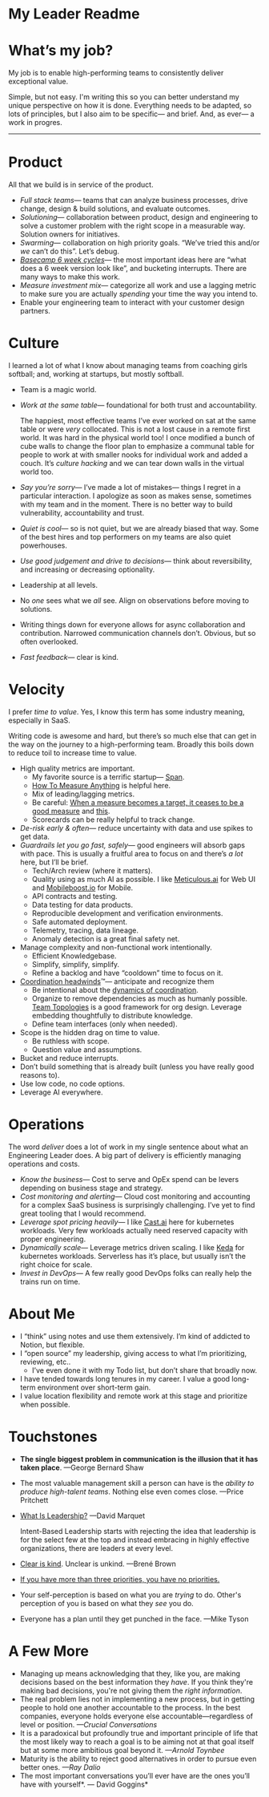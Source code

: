 # My Leader Readme

# What’s my job?

My job is to enable high-performing teams to consistently deliver exceptional value.

Simple, but not easy. I'm writing this so you can better understand my unique perspective on how it is done. Everything needs to be adapted, so lots of principles, but I also aim to be specific— and brief. And, as ever— a work in progres.

---

# Product

All that we build is in service of the product.

- *Full stack teams*— teams that can analyze business processes, drive change, design & build solutions, and evaluate outcomes.
- *Solutioning*— collaboration between product, design and engineering to solve a customer problem with the right scope in a measurable way. Solution owners for initiatives.
- *Swarming*— collaboration on high priority goals. “We’ve tried this and/or *we* can’t do this”. Let’s debug.
- [*Basecamp 6 week cycles*](https://3.basecamp-help.com/article/35-the-six-week-cycle)— the most important ideas here are “what does a 6 week version look like”, and bucketing interrupts. There are many ways to make this work.
- *Measure investment mix—* categorize all work and use a lagging metric to make sure you are actually *spending* your time the way you intend to.
- Enable your engineering team to interact with your customer design partners.

# Culture

I learned a lot of what I know about managing teams from coaching girls softball; and, working at startups, but mostly softball.

- Team is a magic world.
- *Work at the same table*— foundational for both trust and accountability.
    
    The happiest, most effective teams I’ve ever worked on sat at the same table or were *very* collocated. This is not a lost cause in a remote first world. It was hard in the physical world too! I once modified a bunch of cube walls to change the floor plan to emphasize a communal table for people to work at with smaller nooks for individual work and added a couch. It’s *culture hacking* and we can tear down walls in the virtual world too. 
    
- *Say you’re sorry*— I’ve made a lot of mistakes— things I regret in a particular interaction. I apologize as soon as makes sense, sometimes with my team and in the moment. There is no better way to build vulnerability, accountability and trust.
- *Quiet is cool*— so is not quiet, but we are already biased that way. Some of the best hires and top performers on my teams are also quiet powerhouses.
- *Use good judgement and drive to decisions*— think about reversibility, and increasing or decreasing optionality.
- Leadership at all levels.
- No *one* sees what we *all* see. Align on observations before moving to solutions.
- Writing things down for everyone allows for async collaboration and contribution. Narrowed communication channels don’t. Obvious, but so often overlooked.
- *Fast feedback*— clear is kind.

# Velocity

I prefer *time to value*. Yes, I know this term has some industry meaning, especially in SaaS.

Writing code is awesome and hard, but there’s so much else that can get in the way on the journey to a high-performing team. Broadly this boils down to reduce toil to increase time to value.

- High quality metrics are important.
    - My favorite source is a terrific startup— [Span](https://www.linkedin.com/company/getspan).
    - [How To Measure Anything](https://www.lesswrong.com/posts/ybYBCK9D7MZCcdArB/how-to-measure-anything) is helpful here.
    - Mix of leading/lagging metrics.
    - Be careful: [When a measure becomes a target, it ceases to be a good measure](https://en.m.wikipedia.org/wiki/Goodhart%27s_law) and [this](https://nemethgergely.com/blog/the-tyranny-of-metrics).
    - Scorecards can be really helpful to track change.
- *De-risk early & often*— reduce uncertainty with data and use spikes to get data.
- *Guardrails let you go fast, safely*— good engineers will absorb gaps with pace. This is usually a fruitful area to focus on and there’s *a lot* here, but I’ll be brief.
    - Tech/Arch review (where it matters).
    - Quality using as much AI as possible. I like [Meticulous.ai](http://Meticulous.ai) for Web UI and [Mobileboost.io](http://Mobileboost.io) for Mobile.
    - API contracts and testing.
    - Data testing for data products.
    - Reproducible development and verification environments.
    - Safe automated deployment.
    - Telemetry, tracing, data lineage.
    - Anomaly detection is a great final safety net.
- Manage complexity and non-functional work intentionally.
    - Efficient Knowledgebase.
    - Simplify, simplify, simplify.
    - Refine a backlog and have “cooldown” time to focus on it.
- [Coordination headwinds](https://saloni.website/navigating-coordination-headwinds-in-software-organizations-lessons-from-slime-mold-and-game-de84d3e202a2)™— anticipate and recognize them
    - Be intentional about the [dynamics of coordination](https://medium.com/@komorama/on-schelling-points-in-organizations-e90647cdd81b).
    - Organize to remove dependencies as much as humanly possible. [Team Topologies](https://www.goodreads.com/book/show/44135420-team-topologies) is a good framework for org design. Leverage embedding thoughtfully to distribute knowledge.
    - Define team interfaces (only when needed).
- Scope is the hidden drag on time to value.
    - Be ruthless with scope.
    - Question value and assumptions.
- Bucket and reduce interrupts.
- Don’t build something that is already built (unless you have really good reasons to).
- Use low code, no code options.
- Leverage AI everywhere.

# Operations

The word *deliver* does a lot of work in my single sentence about what an Engineering Leader does. A big part of delivery is efficiently managing operations and costs.

- *Know the business*— Cost to serve and OpEx spend can be levers depending on business stage and strategy.
- *Cost monitoring and alerting—* Cloud cost monitoring and accounting for a complex SaaS business is surprisingly challenging. I’ve yet to find great tooling that I would recommend.
- *Leverage spot pricing heavily—* I like [Cast.ai](http://Cast.ai) here for kubernetes workloads. Very few workloads actually need reserved capacity with proper engineering. 
- *Dynamically scale—* Leverage metrics driven scaling. I like [Keda](https://keda.sh/) for kubernetes workloads. Serverless has it’s place, but usually isn’t the right choice for scale.
- *Invest in DevOps—* A few really good DevOps folks can really help the trains run on time.

# About Me

- I “think” using notes and use them extensively. I’m kind of addicted to Notion, but flexible.
- I “open source” my leadership, giving access to what I’m prioritizing, reviewing, etc..
    - I’ve even done it with my Todo list, but don’t share that broadly now.
- I have tended towards long tenures in my career. I value a good long-term environment over short-term gain.
- I value location flexibility and remote work at this stage and prioritize when possible.

# Touchstones

- **The single biggest problem in communication is the illusion that it has taken place**. —George Bernard Shaw
- The most valuable management skill a person can have is the *ability to produce high-talent teams*. Nothing else even comes close. —Price Pritchett
- [What Is Leadership?](https://www.youtube.com/watch?v=pYKH2uSax8U)  —David Marquet
    
    Intent-Based Leadership starts with rejecting the idea that leadership is for the select few at the top and instead embracing in highly effective organizations, there are leaders at every level.
    
- [Clear is kind](https://brenebrown.com/articles/2018/10/15/clear-is-kind-unclear-is-unkind/). Unclear is unkind. —Brené Brown
- [If you have more than three priorities, you have no priorities.](https://www.inc.com/kimberly-weisul/jim-collins-good-to-great-in-ten-steps.html)
- Your self-perception is based on what you are *trying* to do. Other's perception of you is based on what they *see* you do.
- Everyone has a plan until they get punched in the face. —Mike Tyson

# A Few More

- Managing up means acknowledging that they, like you, are making decisions based on the best information they *have*. If you think they're making bad decisions, you're not giving them the *right information*.
- The real problem lies not in implementing a new process, but in getting people to hold one another accountable to the process. In the best companies, everyone holds everyone else accountable—regardless of level or position.  *—Crucial Conversations*
- It is a paradoxical but profoundly true and important principle of life that the most likely way to reach a goal is to be aiming not at that goal itself but at some more ambitious goal beyond it. *—Arnold Toynbee*
- Maturity is the ability to reject good alternatives in order to pursue even better ones. *—Ray Dalio*
- The most important conversations you’ll ever have are the ones you’ll have with yourself*. — David Goggins*
